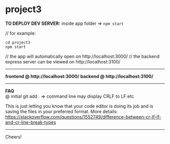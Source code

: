 # project3

**TO DEPLOY DEV SERVER:**
inside app folder =>
```npm start```

// for example:

```
cd project3
npm start

```

// the app will automatically open on http://localhost:3000/
// the backend express server can be viewed on http://localhost:3100/

---

**frontend @ http://localhost:3000/**
**backend @ http://localhost:3100/**

---

**FAQ**  
@ initial git add . => command line may display CRLF to LF etc

This is just letting you know that your code editor is doing its job and is saving the files in your preferred format.
More details:
https://stackoverflow.com/questions/1552749/difference-between-cr-lf-lf-and-cr-line-break-types

---

Cheers!